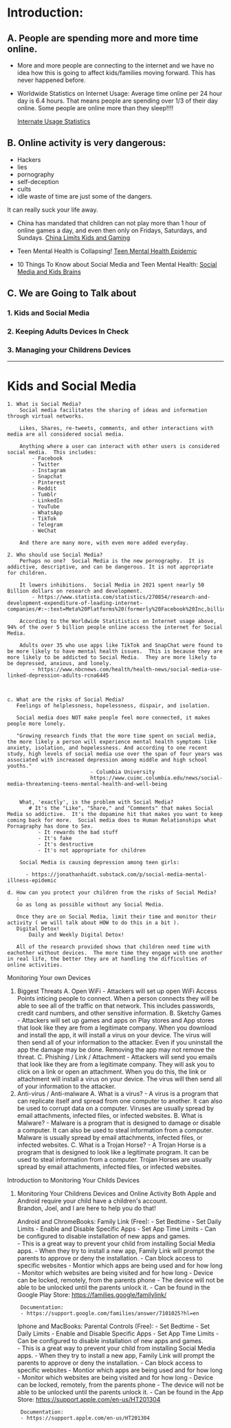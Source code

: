 
# Introduction:
##   A. People are spending more and more time online.  
         
- More and more people are connecting to the internet and we have no idea how this is going to affect kids/families moving forward.  This has never happened before. 

- Worldwide Statistics on Internet Usage:
  Average time online per 24 hour day is 6.4 hours.  That means people are spending over 1/3 of their day online.  Some people are online more than they sleep!!!!
 
  [Internate Usage Statistics](https://datareportal.com/reports/digital-2023-global-overview-report)

##   B. Online activity is very dangerous:
   - Hackers
   - lies
   - pornography
   - self-deception
   - cults
   - idle waste of time are just some of the dangers.  

It can really suck your life away.          
- China has mandated that children can not play more than 1 hour of online games a day, and even then only on Fridays, Saturdays, and Sundays. 
  [China Limits Kids and Gaming](https://apnews.com/article/gaming-business-children-00db669defcc8e0ca1fc2dc54120a0b8)

- Teen Mental Health is Collapsing! 
  [ Teen Mental Health Epidemic ](https://jonathanhaidt.com/kids-in-space/)

- 10 Things To Know about Social Media and Teen Mental Health:
  [ Social Media and Kids Brains ](https://www.npr.org/2023/02/16/1157180971/10-things-to-know-about-how-social-media-affects-teens-brains)


## C. We are Going to Talk about  
### 1. Kids and Social Media 
### 2. Keeping Adults Devices In Check
### 3. Managing your Childrens Devices 
   
---

# Kids and Social Media
    1. What is Social Media?
        Social media facilitates the sharing of ideas and information through virtual networks.

        Likes, Shares, re-tweets, comments, and other interactions with media are all considered social media.

        Anything where a user can interact with other users is considered social media.  This includes:
            - Facebook
            - Twitter
            - Instagram
            - Snapchat
            - Pinterest
            - Reddit
            - Tumblr
            - LinkedIn
            - YouTube
            - WhatsApp
            - TikTok
            - Telegram
            - WeChat

        And there are many more, with even more added everyday.   

    2. Who should use Social Media?
        Perhaps no one?  Social Media is the new pornography.  It is addictive, descriptive, and can be dangerous. It is not appropriate for children. 

        It lowers inhibitions.  Social Media in 2021 spent nearly 50 Billion dollars on research and development. 
            - https://www.statista.com/statistics/270854/research-and-development-expenditure-of-leading-internet-companies/#:~:text=Meta%20Platforms%20(formerly%20Facebook%20Inc,billion%20U.S.%20dollars%20for%202021.

        According to the Worldwide Statitistics on Internet usage above, 94% of the over 5 billion people online access the internet for Social Media. 

        Adults over 35 who use apps like TikTok and SnapChat were found to be more likely to have mental health issues.  This is because they are more likely to be addicted to Social Media.  They are more likely to be depressed, anxious, and lonely.  
            - https://www.nbcnews.com/health/health-news/social-media-use-linked-depression-adults-rcna6445


        
    c. What are the risks of Social Media?
       Feelings of helplessness, hopelessness, dispair, and isolation.  

       Social media does NOT make people feel more connected, it makes people more lonely. 

       "Growing research finds that the more time spent on social media, the more likely a person will experience mental health symptoms like anxiety, isolation, and hopelessness. And according to one recent study, high levels of social media use over the span of four years was associated with increased depression among middle and high school youths."
                               - Columbia University
                               https://www.cuimc.columbia.edu/news/social-media-threatening-teens-mental-health-and-well-being

       
        What, 'exactly', is the problem with Social Media?
           # It's the "Like", "Share," and "Comments" that makes Social Media so addictive.  It's the dopamine hit that makes you want to keep coming back for more.  Social media does to Human Relationships what Pornagraphy has done to Sex.  
              - It rewards the bad stuff
              - It's fake
              - It's destructive
              - It's not appropriate for children 

        Social Media is causing depression among teen girls:
          
          - https://jonathanhaidt.substack.com/p/social-media-mental-illness-epidemic

    d. How can you protect your children from the risks of Social Media?
       :
       Go as long as possible without any Social Media.  

       Once they are on Social Media, limit their time and monitor their activity ( we will talk about HOW to do this in a bit ). 
       Digital Detox!  
           Daily and Weekly Digital Detox!

       All of the research provided shows that children need time with eachother without devices.  The more time they engage with one another in real life, the better they are at handling the difficulties of online activities.  


Monitoring Your own Devices 
1. Biggest Threats
    A. Open WiFi
        - Attackers will set up open WiFi Access Points inticing people to connect.  When a person connects they will be able to see all of the traffic on that network.  This includes passwords, credit card numbers, and other sensitive information. 
    B. Sketchy Games
        - Attackers will set up games and apps on Play stores and App stores that look like they are from a legitimate company.  When you download and install the app, it will install a virus on your device.  The virus will then send all of your information to the attacker.  Even if you uninstall the app the damage may be done.  Removing the app may not remove the threat. 
    C. Phishing / Link / Attachment
       - Attackers will send you emails that look like they are from a legitimate company.  They will ask you to click on a link or open an attachment.  When you do this, the link or attachment will install a virus on your device.  The virus will then send all of your information to the attacker.  
2. Anti-virus / Anti-malware
    A. What is a virus?
        - A virus is a program that can replicate itself and spread from one computer to another.  It can also be used to corrupt data on a computer.  Viruses are usually spread by email attachments, infected files, or infected websites.
    B. What is Malware?
        - Malware is a program that is designed to damage or disable a computer.  It can also be used to steal information from a computer.  Malware is usually spread by email attachments, infected files, or infected websites.
    C. What is a Trojan Horse?
        - A Trojan Horse is a program that is designed to look like a legitimate program.  It can be used to steal information from a computer.  Trojan Horses are usually spread by email attachments, infected files, or infected websites.


Introduction to Monitoring Your Childs Devices

1. Monitoring Your Childrens Devices and Online Activity
    Both Apple and Android require your child have a children's account.  
    Brandon, Joel, and I are here to help you do that!


    
    Android and ChromeBooks:
        Family Link (Free):
        - Set Bedtime
        - Set Daily Limits
        - Enable and Disable Specific Apps
        - Set App Time Limits
        - Can be configured to disable installation of new apps and games.  
            - This is a great way to prevent your child from installing Social Media apps.
            - When they try to install a new app, Family Link will prompt the parents to approve or deny the installation.
        - Can block access to specific websites
        - Montior which apps are being used and for how long
        - Monitor which websites are being visited and for how long
        - Device can be locked, remotely, from the parents phone
            - The device will not be able to be unlocked until the parents unlock it. 
        - Can be found in the Google Play Store:
              https://families.google/familylink/

        Documentation:
        - https://support.google.com/families/answer/7101025?hl=en



    Iphone and MacBooks:
        Parental Controls (Free): 
        - Set Bedtime
        - Set Daily Limits
        - Enable and Disable Specific Apps
        - Set App Time Limits
        - Can be configured to disable installation of new apps and games.  
            - This is a great way to prevent your child from installing Social Media apps.
            - When they try to install a new app, Family Link will prompt the parents to approve or deny the installation.
        - Can block access to specific websites
        - Montior which apps are being used and for how long
        - Monitor which websites are being visited and for how long
        - Device can be locked, remotely, from the parents phone
            - The device will not be able to be unlocked until the parents unlock it.
        - Can be found in the App Store:
              https://support.apple.com/en-us/HT201304

        Documentation:
        - https://support.apple.com/en-us/HT201304
